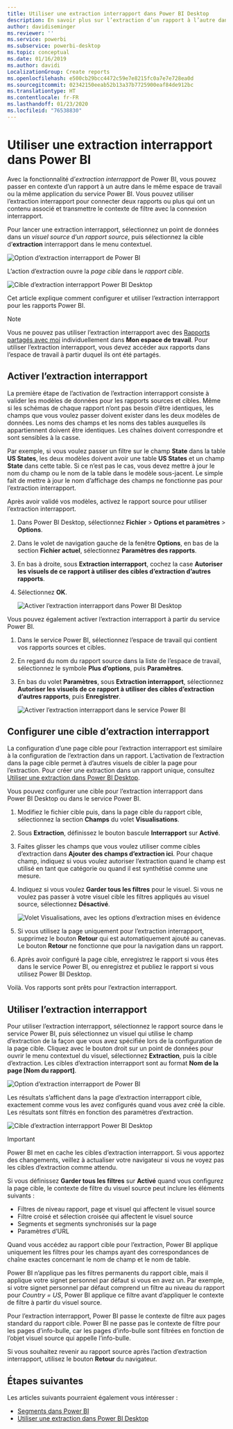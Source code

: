 ```yaml
---
title: Utiliser une extraction interrapport dans Power BI Desktop
description: En savoir plus sur l’extraction d’un rapport à l’autre dans Power BI Desktop
author: davidiseminger
ms.reviewer: ''
ms.service: powerbi
ms.subservice: powerbi-desktop
ms.topic: conceptual
ms.date: 01/16/2019
ms.author: davidi
LocalizationGroup: Create reports
ms.openlocfilehash: e500cb29bcc4472c59e7e8215fc0a7e7e728ea0d
ms.sourcegitcommit: 02342150eeab52b13a37b7725900eaf84de912bc
ms.translationtype: HT
ms.contentlocale: fr-FR
ms.lasthandoff: 01/23/2020
ms.locfileid: "76538830"
---
```

# <a name="use-cross-report-drillthrough-in-power-bi"></a>Utiliser une extraction interrapport dans Power BI

Avec la fonctionnalité d’*extraction interrapport* de Power BI, vous pouvez passer en contexte d’un rapport à un autre dans le même espace de travail ou la même application du service Power BI. Vous pouvez utiliser l’extraction interrapport pour connecter deux rapports ou plus qui ont un contenu associé et transmettre le contexte de filtre avec la connexion interrapport. 

Pour lancer une extraction interrapport, sélectionnez un point de données dans un *visuel source* d’un *rapport source*, puis sélectionnez la cible d’**extraction** interrapport dans le menu contextuel. 

![Option d’extraction interrapport de Power BI](media/desktop-cross-report-drill-through/cross-report-drill-through-01.png)

L’action d’extraction ouvre la *page cible* dans le *rapport cible*. 

![Cible d’extraction interrapport Power BI Desktop](media/desktop-cross-report-drill-through/cross-report-drill-through-01a.png)

Cet article explique comment configurer et utiliser l’extraction interrapport pour les rapports Power BI.

> [!NOTE]
> Vous ne pouvez pas utiliser l’extraction interrapport avec des [Rapports partagés avec moi](service-share-dashboards.md#share-a-dashboard-or-report) individuellement dans **Mon espace de travail**. Pour utiliser l’extraction interrapport, vous devez accéder aux rapports dans l’espace de travail à partir duquel ils ont été partagés.

## <a name="enable-cross-report-drillthrough"></a>Activer l’extraction interrapport

La première étape de l’activation de l’extraction interrapport consiste à valider les modèles de données pour les rapports sources et cibles. Même si les schémas de chaque rapport n’ont pas besoin d’être identiques, les champs que vous voulez passer doivent exister dans les deux modèles de données. Les noms des champs et les noms des tables auxquelles ils appartiennent doivent être identiques. Les chaînes doivent correspondre et sont sensibles à la casse.

Par exemple, si vous voulez passer un filtre sur le champ **State** dans la table **US States**, les deux modèles doivent avoir une table **US States** et un champ **State** dans cette table. Si ce n’est pas le cas, vous devez mettre à jour le nom du champ ou le nom de la table dans le modèle sous-jacent. Le simple fait de mettre à jour le nom d’affichage des champs ne fonctionne pas pour l’extraction interrapport.

Après avoir validé vos modèles, activez le rapport source pour utiliser l’extraction interrapport. 

1. Dans Power BI Desktop, sélectionnez **Fichier** > **Options et paramètres** > **Options**. 
1. Dans le volet de navigation gauche de la fenêtre **Options**, en bas de la section **Fichier actuel**, sélectionnez **Paramètres des rapports**. 
1. En bas à droite, sous **Extraction interrapport**, cochez la case **Autoriser les visuels de ce rapport à utiliser des cibles d’extraction d’autres rapports**. 
1. Sélectionnez **OK**. 
   
   ![Activer l’extraction interrapport dans Power BI Desktop](media/desktop-cross-report-drill-through/cross-report-drill-through-02.png)

Vous pouvez également activer l’extraction interrapport à partir du service Power BI.
1. Dans le service Power BI, sélectionnez l’espace de travail qui contient vos rapports sources et cibles.
1. En regard du nom du rapport source dans la liste de l’espace de travail, sélectionnez le symbole **Plus d’options**, puis **Paramètres**. 
1. En bas du volet **Paramètres**, sous **Extraction interrapport**, sélectionnez **Autoriser les visuels de ce rapport à utiliser des cibles d’extraction d’autres rapports**, puis **Enregistrer**.
   
   ![Activer l’extraction interrapport dans le service Power BI](media/desktop-cross-report-drill-through/cross-report-drill-through-02a.png)

## <a name="set-up-a-cross-report-drillthrough-target"></a>Configurer une cible d’extraction interrapport

La configuration d’une page cible pour l’extraction interrapport est similaire à la configuration de l’extraction dans un rapport. L’activation de l’extraction dans la page cible permet à d’autres visuels de cibler la page pour l’extraction. Pour créer une extraction dans un rapport unique, consultez [Utiliser une extraction dans Power BI Desktop](desktop-drillthrough.md).

Vous pouvez configurer une cible pour l’extraction interrapport dans Power BI Desktop ou dans le service Power BI. 
1. Modifiez le fichier cible puis, dans la page cible du rapport cible, sélectionnez la section **Champs** du volet **Visualisations**. 
1. Sous **Extraction**, définissez le bouton bascule **Interrapport** sur **Activé**. 
1. Faites glisser les champs que vous voulez utiliser comme cibles d’extraction dans **Ajouter des champs d’extraction ici**. Pour chaque champ, indiquez si vous voulez autoriser l’extraction quand le champ est utilisé en tant que catégorie ou quand il est synthétisé comme une mesure. 
1. Indiquez si vous voulez **Garder tous les filtres** pour le visuel. Si vous ne voulez pas passer à votre visuel cible les filtres appliqués au visuel source, sélectionnez **Désactivé**.
   
   ![Volet Visualisations, avec les options d’extraction mises en évidence](media/desktop-cross-report-drill-through/cross-report-drill-through-03.png)
   
1. Si vous utilisez la page uniquement pour l’extraction interrapport, supprimez le bouton **Retour** qui est automatiquement ajouté au canevas. Le bouton **Retour** ne fonctionne que pour la navigation dans un rapport. 
1. Après avoir configuré la page cible, enregistrez le rapport si vous êtes dans le service Power BI, ou enregistrez et publiez le rapport si vous utilisez Power BI Desktop.

Voilà. Vos rapports sont prêts pour l’extraction interrapport. 

## <a name="use-cross-report-drillthrough"></a>Utiliser l’extraction interrapport

Pour utiliser l’extraction interrapport, sélectionnez le rapport source dans le service Power BI, puis sélectionnez un visuel qui utilise le champ d’extraction de la façon que vous avez spécifiée lors de la configuration de la page cible. Cliquez avec le bouton droit sur un point de données pour ouvrir le menu contextuel du visuel, sélectionnez **Extraction**, puis la cible d’extraction. Les cibles d’extraction interrapport sont au format **Nom de la page [Nom du rapport]**.

![Option d’extraction interrapport de Power BI](media/desktop-cross-report-drill-through/cross-report-drill-through-01.png)

Les résultats s’affichent dans la page d’extraction interrapport cible, exactement comme vous les avez configurés quand vous avez créé la cible. Les résultats sont filtrés en fonction des paramètres d’extraction.

![Cible d’extraction interrapport Power BI Desktop](media/desktop-cross-report-drill-through/cross-report-drill-through-01a.png)

> [!IMPORTANT]
> Power BI met en cache les cibles d’extraction interrapport. Si vous apportez des changements, veillez à actualiser votre navigateur si vous ne voyez pas les cibles d’extraction comme attendu. 

Si vous définissez **Garder tous les filtres** sur **Activé** quand vous configurez la page cible, le contexte de filtre du visuel source peut inclure les éléments suivants : 

- Filtres de niveau rapport, page et visuel qui affectent le visuel source 
- Filtre croisé et sélection croisée qui affectent le visuel source 
- Segments et segments synchronisés sur la page
- Paramètres d’URL

Quand vous accédez au rapport cible pour l’extraction, Power BI applique uniquement les filtres pour les champs ayant des correspondances de chaîne exactes concernant le nom de champ et le nom de table. 

Power BI n’applique pas les filtres permanents du rapport cible, mais il applique votre signet personnel par défaut si vous en avez un. Par exemple, si votre signet personnel par défaut comprend un filtre au niveau du rapport pour *Country = US*, Power BI applique ce filtre avant d’appliquer le contexte de filtre à partir du visuel source. 

Pour l’extraction interrapport, Power BI passe le contexte de filtre aux pages standard du rapport cible. Power BI ne passe pas le contexte de filtre pour les pages d’info-bulle, car les pages d’info-bulle sont filtrées en fonction de l’objet visuel source qui appelle l’info-bulle.

Si vous souhaitez revenir au rapport source après l’action d’extraction interrapport, utilisez le bouton **Retour** du navigateur. 

## <a name="next-steps"></a>Étapes suivantes

Les articles suivants pourraient également vous intéresser :

- [Segments dans Power BI](visuals/power-bi-visualization-slicers.md)
- [Utiliser une extraction dans Power BI Desktop](desktop-drillthrough.md)

